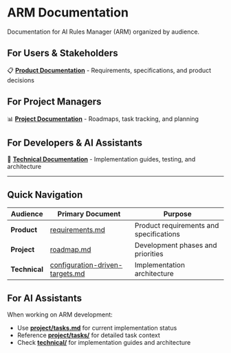 # ARM Documentation

Documentation for AI Rules Manager (ARM) organized by audience.

## For Users & Stakeholders
📋 **[Product Documentation](product/)** - Requirements, specifications, and product decisions

## For Project Managers
📊 **[Project Documentation](project/)** - Roadmaps, task tracking, and planning

## For Developers & AI Assistants
🔧 **[Technical Documentation](technical/)** - Implementation guides, testing, and architecture

---

## Quick Navigation

| Audience | Primary Document | Purpose |
|----------|------------------|---------|
| **Product** | [requirements.md](product/requirements.md) | Product requirements and specifications |
| **Project** | [roadmap.md](project/roadmap.md) | Development phases and priorities |
| **Technical** | [configuration-driven-targets.md](technical/configuration-driven-targets.md) | Implementation architecture |

## For AI Assistants

When working on ARM development:
- Use **[project/tasks.md](project/tasks.md)** for current implementation status
- Reference **[project/tasks/](project/tasks/)** for detailed task context
- Check **[technical/](technical/)** for implementation guides and architecture

